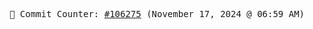 <p align="center">
    <samp>
        📮 Commit Counter: <a href="https://github.com/Javascript-void0/Javascript-void0/commits/main">#106275</a> (November 17, 2024 @ 06:59 AM)
    </samp>
</p>